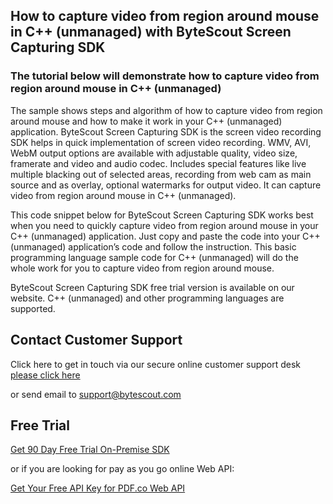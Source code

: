 ## How to capture video from region around mouse in C++ (unmanaged) with ByteScout Screen Capturing SDK

### The tutorial below will demonstrate how to capture video from region around mouse in C++ (unmanaged)

The sample shows steps and algorithm of how to capture video from region around mouse and how to make it work in your C++ (unmanaged) application. ByteScout Screen Capturing SDK is the screen video recording SDK helps in quick implementation of screen video recording. WMV, AVI, WebM output options are available with adjustable quality, video size, framerate and video and audio codec. Includes special features like live multiple blacking out of selected areas, recording from web cam as main source and as overlay, optional watermarks for output video. It can capture video from region around mouse in C++ (unmanaged).

This code snippet below for ByteScout Screen Capturing SDK works best when you need to quickly capture video from region around mouse in your C++ (unmanaged) application. Just copy and paste the code into your C++ (unmanaged) application’s code and follow the instruction. This basic programming language sample code for C++ (unmanaged) will do the whole work for you to capture video from region around mouse.

ByteScout Screen Capturing SDK free trial version is available on our website. C++ (unmanaged) and other programming languages are supported.

## Contact Customer Support

Click here to get in touch via our secure online customer support desk [please click here](https://bytescout.zendesk.com/hc/en-us/requests/new?subject=ByteScout%20Screen%20Capturing%20SDK%20Question)

or send email to [support@bytescout.com](mailto:support@bytescout.com?subject=ByteScout%20Screen%20Capturing%20SDK%20Question) 

## Free Trial

[Get 90 Day Free Trial On-Premise SDK](https://bytescout.com/download/web-installer?utm_source=github-readme)

or if you are looking for pay as you go online Web API:

[Get Your Free API Key for PDF.co Web API](https://pdf.co/documentation/api?utm_source=github-readme)